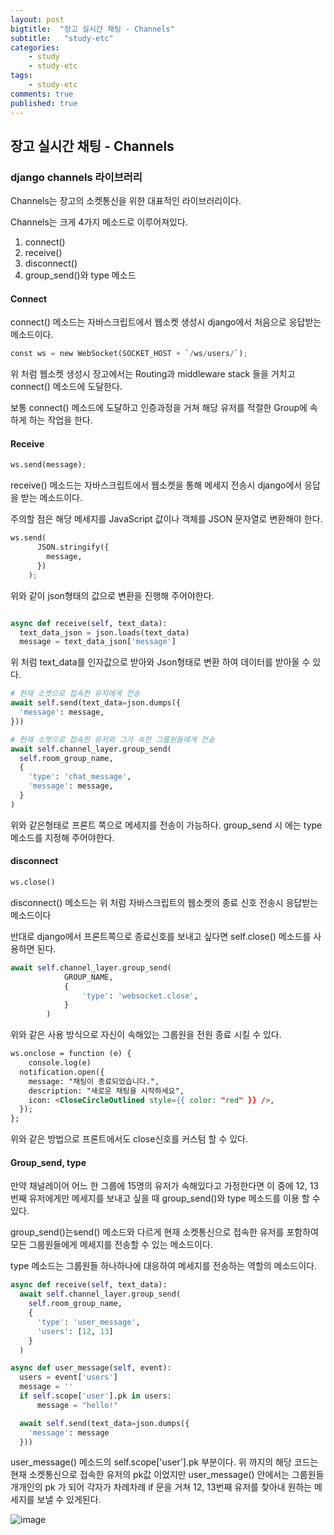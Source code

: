 ```yaml
---
layout: post
bigtitle:  "장고 실시간 채팅 - Channels"
subtitle:   "study-etc"
categories:
    - study
    - study-etc
tags:
    - study-etc
comments: true
published: true
---
```

## 장고 실시간 채팅 - Channels 

### django channels 라이브러리

Channels는 장고의 소켓통신을 위한 대표적인 라이브러리이다.

Channels는 크게 4가지 메소드로 이루어져있다.

1. connect()
2. receive()
3. disconnect()
4. group_send()와 type 메소드

#### Connect
connect() 메소드는 자바스크립트에서 웹소켓 생성시 django에서 처음으로 응답받는 메소드이다.
```python
const ws = new WebSocket(SOCKET_HOST + `/ws/users/`);
```
위 처럼 웹소켓 생성시 장고에서는 Routing과 middleware stack 들을 거치고 connect() 메소드에 도달한다.

보통 connect() 메소드에 도달하고 인증과정을 거쳐 해당 유저를 적절한 Group에 속하게 하는 작업을 한다.

#### Receive
```python
ws.send(message);
```
receive() 메소드는 자바스크립트에서 웹소켓을 통해 메세지 전송시 django에서 응답을 받는 메소드이다.

주의할 점은 해당 메세지를 JavaScript 값이나 객체를 JSON 문자열로 변환해야 한다.

```python
ws.send(
      JSON.stringify({
        message,
      })
    );
```
위와 같이 json형태의 값으로 변환을 진행해 주어야한다.

```python

async def receive(self, text_data):
  text_data_json = json.loads(text_data)
  message = text_data_json['message']

```
위 처럼 text_data를 인자값으로 받아와 Json형태로 변환 하여 데이터를 받아올 수 있다.

```python
# 현재 소켓으로 접속한 유저에게 전송
await self.send(text_data=json.dumps({
  'message': message,
}))

# 현재 소켓으로 접속한 유저와 그가 속한 그룹원들에게 전송
await self.channel_layer.group_send(
  self.room_group_name,
  {
    'type': 'chat_message',
    'message': message,
  }
)

```

위와 같은형태로 프론트 쪽으로 메세지를 전송이 가능하다.
group_send 시 에는 type메소드를 지정해 주어야한다. 


#### disconnect
```python
ws.close()
```
disconnect() 메소드는 위 처럼 자바스크립트의 웹소켓의 종료 신호 전송시 응답받는 메소드이다

반대로 django에서 프론트쪽으로 종료신호를 보내고 싶다면 self.close() 메소드를 사용하면 된다.

```python
await self.channel_layer.group_send(
            GROUP_NAME,
            {
                'type': 'websocket.close',
            }
        )
```
위와 같은 사용 방식으로 자신이 속해있는 그룹원을 전원 종료 시킬 수 있다.


```html
ws.onclose = function (e) {
    console.log(e)
  notification.open({
    message: "채팅이 종료되었습니다.",
    description: "새로운 채팅을 시작하세요",
    icon: <CloseCircleOutlined style={{ color: "red" }} />,
  });
};

```
위와 같은 방법으로 프론트에서도 close신호를 커스텀 할 수 있다.

#### Group_send, type

만약 채널레이어 어느 한 그룹에 15명의 유저가 속해있다고 가정한다면
이 중에 12, 13번째 유저에게만 메세지를 보내고 싶을 때 group_send()와 type 메소드를 이용 할 수 있다.

group_send()는send() 메소드와 다르게 현재 소켓통신으로 접속한 유저를 포함하여 모든 그룹원들에게 메세지를 전송할 수 있는 메소드이다.

type 메소드는 그룹원들 하나하나에 대응하여 메세지를 전송하는 역할의 메소드이다.

```python
async def receive(self, text_data):
  await self.channel_layer.group_send(
    self.room_group_name,
    {
      'type': 'user_message',
      'users': [12, 13]
    }
  )

async def user_message(self, event):
  users = event['users']
  message = ''
  if self.scope['user'].pk in users:
      message = "hello!"

  await self.send(text_data=json.dumps({
    'message': message
  }))

```
user_message() 메소드의 self.scope['user'].pk 부분이다.
위 까지의 해당 코드는 현재 소켓통신으로 접속한 유저의 pk값 이었지만 user_message() 안에서는 그룹원들 개개인의 pk 가 되어 각자가 차례차례 if 문을 거쳐 12, 13번째 유저를 찾아내 원하는 메세지를 보낼 수 있게된다.

![image](https://github.com/elan5027/Elan5027.github.io/assets/33407161/4dcb91ee-ecea-4f2d-9243-370d74245116)

